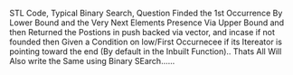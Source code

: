 STL Code,
Typical Binary Search, Question Finded the 1st Occurrence By Lower Bound and the Very Next Elements Presence Via Upper Bound and then Returned the Postions in push backed via vector, and incase if not founded then Given a Condition on low/First Occurnecee if its Itereator is pointing toward the end (By default in the Inbuilt Function)..
Thats All Will Also write the Same using Binary SEarch......